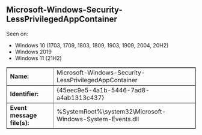 ## Microsoft-Windows-Security-LessPrivilegedAppContainer

Seen on:
* Windows 10 (1703, 1709, 1803, 1809, 1903, 1909, 2004, 20H2)
* Windows 2019
* Windows 11 (21H2)

<table border="1" class="docutils">
  <tbody>
    <tr>
      <td><b>Name:</b></td>
      <td>Microsoft-Windows-Security-LessPrivilegedAppContainer</td>
    </tr>
    <tr>
      <td><b>Identifier:</b></td>
      <td>{45eec9e5-4a1b-5446-7ad8-a4ab1313c437}</td>
    </tr>
    <tr>
      <td><b>Event message file(s):</b></td>
      <td>%SystemRoot%\system32\Microsoft-Windows-System-Events.dll</td>
    </tr>
  </tbody>
</table>

&nbsp;

